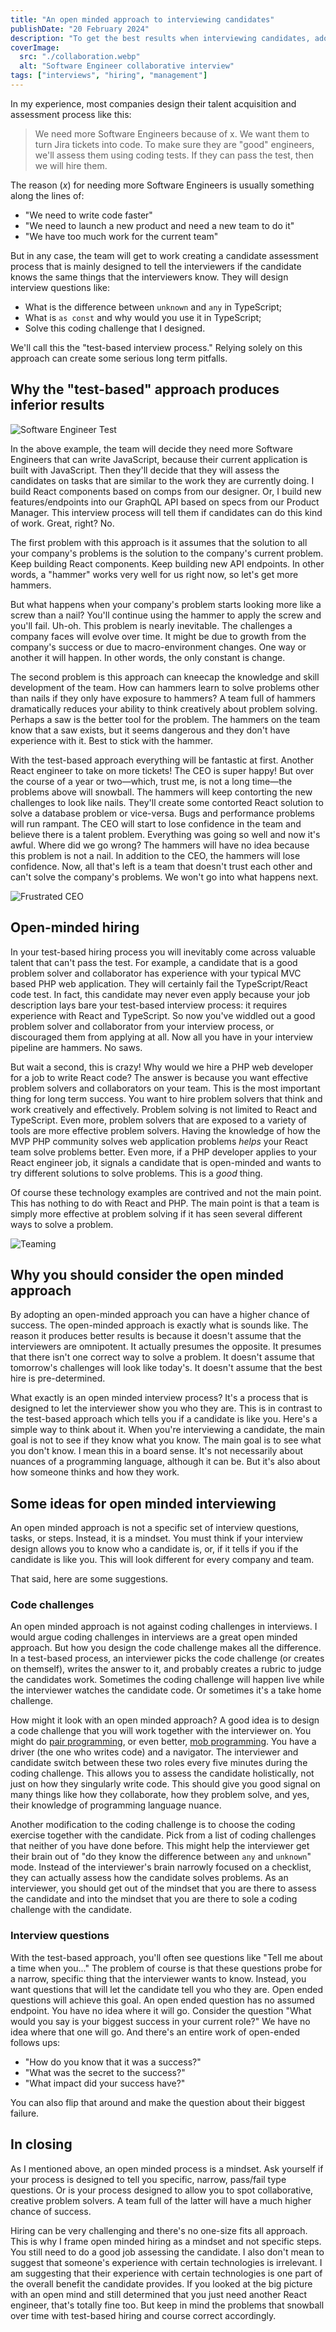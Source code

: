 ```yaml
---
title: "An open minded approach to interviewing candidates"
publishDate: "20 February 2024"
description: "To get the best results when interviewing candidates, adopt an open-minded approach and avoid test-based interview questions."
coverImage:
  src: "./collaboration.webp"
  alt: "Software Engineer collaborative interview"
tags: ["interviews", "hiring", "management"]
---
```


In my experience, most companies design their talent acquisition and assessment process like this:

> We need more Software Engineers because of x. We want them to turn Jira tickets into code. To make sure they are "good" engineers, we'll assess them using coding tests. If they can pass the test, then we will hire them.

The reason (_x_) for needing more Software Engineers is usually something along the lines of:

- "We need to write code faster"
- "We need to launch a new product and need a new team to do it"
- "We have too much work for the current team"

But in any case, the team will get to work creating a candidate assessment process that is mainly designed to tell the interviewers if the candidate knows the same things that the interviewers know. They will design interview questions like:

- What is the difference between `unknown` and `any` in TypeScript;
- What is `as const` and why would you use it in TypeScript;
- Solve this coding challenge that I designed.

We'll call this the "test-based interview process." Relying solely on this approach can create some serious long term pitfalls.

## Why the "test-based" approach produces inferior results

![Software Engineer Test](./hiring-test.webp)

In the above example, the team will decide they need more Software Engineers that can write JavaScript, because their current application is built with JavaScript. Then they'll decide that they will assess the candidates on tasks that are similar to the work they are currently doing. I build React components based on comps from our designer. Or, I build new features/endpoints into our GraphQL API based on specs from our Product Manager. This interview process will tell them if candidates can do this kind of work. Great, right? No.

The first problem with this approach is it assumes that the solution to all your company's problems is the solution to the company's current problem. Keep building React components. Keep building new API endpoints. In other words, a "hammer" works very well for us right now, so let's get more hammers.

But what happens when your company's problem starts looking more like a screw than a nail? You'll continue using the hammer to apply the screw and you'll fail. Uh-oh. This problem is nearly inevitable. The challenges a company faces will evolve over time. It might be due to growth from the company's success or due to macro-environment changes. One way or another it will happen. In other words, the only constant is change.

The second problem is this approach can kneecap the knowledge and skill development of the team. How can hammers learn to solve problems other than nails if they only have exposure to hammers? A team full of hammers dramatically reduces your ability to think creatively about problem solving. Perhaps a saw is the better tool for the problem. The hammers on the team know that a saw exists, but it seems dangerous and they don't have experience with it. Best to stick with the hammer.

With the test-based approach everything will be fantastic at first. Another React engineer to take on more tickets! The CEO is super happy! But over the course of a year or two—which, trust me, is not a long time—the problems above will snowball. The hammers will keep contorting the new challenges to look like nails. They'll create some contorted React solution to solve a database problem or vice-versa. Bugs and performance problems will run rampant. The CEO will start to lose confidence in the team and believe there is a talent problem. Everything was going so well and now it's awful. Where did we go wrong? The hammers will have no idea because this problem is not a nail. In addition to the CEO, the hammers will lose confidence. Now, all that's left is a team that doesn't trust each other and can't solve the company's problems. We won't go into what happens next.

![Frustrated CEO](./frustrated-ceo.webp)

## Open-minded hiring

In your test-based hiring process you will inevitably come across valuable talent that can't pass the test. For example, a candidate that is a good problem solver and collaborator has experience with your typical MVC based PHP web application. They will certainly fail the TypeScript/React code test. In fact, this candidate may never even apply because your job description lays bare your test-based interview process: it requires experience with React and TypeScript. So now you've widdled out a good problem solver and collaborator from your interview process, or discouraged them from applying at all. Now all you have in your interview pipeline are hammers. No saws.

But wait a second, this is crazy! Why would we hire a PHP web developer for a job to write React code? The answer is because you want effective problem solvers and collaborators on your team. This is the most important thing for long term success. You want to hire problem solvers that think and work creatively and effectively. Problem solving is not limited to React and TypeScript. Even more, problem solvers that are exposed to a variety of tools are more effective problem solvers. Having the knowledge of how the MVP PHP community solves web application problems _helps_ your React team solve problems better. Even more, if a PHP developer applies to your React engineer job, it signals a candidate that is open-minded and wants to try different solutions to solve problems. This is a _good_ thing.

Of course these technology examples are contrived and not the main point. This has nothing to do with React and PHP. The main point is that a team is simply more effective at problem solving if it has seen several different ways to solve a problem.

![Teaming](./teaming.webp)

## Why you should consider the open minded approach

By adopting an open-minded approach you can have a higher chance of success. The open-minded approach is exactly what is sounds like. The reason it produces better results is because it doesn't assume that the interviewers are omnipotent. It actually presumes the opposite. It presumes that there isn't one correct way to solve a problem. It doesn't assume that tomorrow's challenges will look like today's. It doesn't assume that the best hire is pre-determined.

What exactly is an open minded interview process? It's a process that is designed to let the interviewer show you who they are. This is in contrast to the test-based approach which tells you if a candidate is like you. Here's a simple way to think about it. When you're interviewing a candidate, the main goal is not to see if they know what you know. The main goal is to see what you don't know. I mean this in a board sense. It's not necessarily about nuances of a programming language, although it can be. But it's also about how someone thinks and how they work.

## Some ideas for open minded interviewing

An open minded approach is not a specific set of interview questions, tasks, or steps. Instead, it is a mindset. You must think if your interview design allows you to know who a candidate is, or, if it tells if you if the candidate is like you. This will look different for every company and team.

That said, here are some suggestions.

### Code challenges

An open minded approach is not against coding challenges in interviews. I would argue coding challenges in interviews are a great open minded approach. But how you design the code challenge makes all the difference. In a test-based process, an interviewer picks the code challenge (or creates on themself), writes the answer to it, and probably creates a rubric to judge the candidates work. Sometimes the coding challenge will happen live while the interviewer watches the candidate code. Or sometimes it's a take home challenge.

How might it look with an open minded approach? A good idea is to design a code challenge that you will work together with the interviewer on. You might do [pair programming](https://softwareengineering.stackexchange.com/questions/444098/whats-the-correct-way-to-do-pair-programming), or even better, [mob programming](https://www.agilealliance.org/resources/experience-reports/mob-programming-agile2014/#:~:text=Mob%20programming%20is%20a%20software,code%20at%20the%20same%20time.). You have a driver (the one who writes code) and a navigator. The interviewer and candidate switch between these two roles every five minutes during the coding challenge. This allows you to assess the candidate holistically, not just on how they singularly write code. This should give you good signal on many things like how they collaborate, how they problem solve, and yes, their knowledge of programming language nuance.

Another modification to the coding challenge is to choose the coding exercise together with the candidate. Pick from a list of coding challenges that neither of you have done before. This might help the interviewer get their brain out of "do they know the difference between `any` and `unknown`" mode. Instead of the interviewer's brain narrowly focused on a checklist, they can actually assess how the candidate solves problems. As an interviewer, you should get out of the mindset that you are there to assess the candidate and into the mindset that you are there to sole a coding challenge with the candidate.

### Interview questions

With the test-based approach, you'll often see questions like "Tell me about a time when you..." The problem of course is that these questions probe for a narrow, specific thing that the interviewer wants to know. Instead, you want questions that will let the candidate tell you who they are. Open ended questions will achieve this goal. An open ended question has no assumed endpoint. You have no idea where it will go. Consider the question "What would you say is your biggest success in your current role?" We have no idea where that one will go. And there's an entire work of open-ended follows ups:

- "How do you know that it was a success?"
- "What was the secret to the success?"
- "What impact did your success have?"

You can also flip that around and make the question about their biggest failure.

## In closing

As I mentioned above, an open minded process is a mindset. Ask yourself if your process is designed to tell you specific, narrow, pass/fail type questions. Or is your process designed to allow you to spot collaborative, creative problem solvers. A team full of the latter will have a much higher chance of success.

Hiring can be very challenging and there's no one-size fits all approach. This is why I frame open minded hiring as a mindset and not specific steps. You still need to do a good job assessing the candidate. I also don't mean to suggest that someone's experience with certain technologies is irrelevant. I am suggesting that their experience with certain technologies is one part of the overall benefit the candidate provides. If you looked at the big picture with an open mind and still determined that you just need another React engineer, that's totally fine too. But keep in mind the problems that snowball over time with test-based hiring and course correct accordingly.
